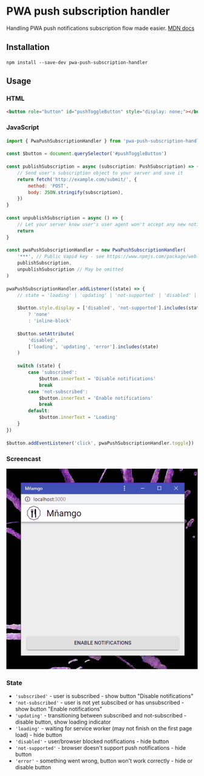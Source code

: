 # PWA push subscription handler

Handling PWA push notifications subscription flow made easier. [MDN docs](https://developer.mozilla.org/en-US/docs/Web/API/PushManager)

## Installation

`npm install --save-dev pwa-push-subscription-handler`

## Usage

### HTML

```html
<button role="button" id="pushToggleButton" style="display: none;"></button>
```

### JavaScript

```javascript
import { PwaPushSubscriptionHandler } from 'pwa-push-subscription-handler'

const $button = document.querySelector('#pushToggleButton')

const publishSubscription = async (subscription: PushSubscription) => {
	// Send user's subscription object to your server and save it
	return fetch('http://example.com/submit/', {
		method: 'POST',
		body: JSON.stringify(subscription),
	})
}

const unpublishSubscription = async () => {
	// Let your server know user's user agent won't accept any new notifications
	return
}

const pwaPushSubscriptionHandler = new PwaPushSubscriptionHandler(
	'***', // Public Vapid key - see https://www.npmjs.com/package/web-push
	publishSubscription,
	unpublishSubscription // May be omitted
)

pwaPushSubscriptionHandler.addListener((state) => {
	// state = 'loading' | 'updating' | 'not-supported' | 'disabled' | 'not-subscribed' | 'subscribed' | 'error'

	$button.style.display = ['disabled', 'not-supported'].includes(state)
		? 'none'
		: 'inline-block'

	$button.setAttribute(
		'disabled',
		['loading', 'updating', 'error'].includes(state)
	)

	switch (state) {
		case 'subscribed':
			$button.innerText = 'Disable notifications'
			break
		case 'not-subscribed':
			$button.innerText = 'Enable notifications'
			break
		default:
			$button.innerText = 'Loading'
	}
})

$button.addEventListener('click', pwaPushSubscriptionHandler.toggle})
```

### Screencast

![UI example](./screencast.gif)

### State

- `'subscribed'` - user is subscribed - show button "Disable notifications"
- `'not-subscribed'` - user is not yet subscibed or has unsubscribed - show button "Enable notifications"
- `'updating'` - transitioning between subscribed and not-subscribed - disable button, show loading indicator
- `'loading'` - waiting for service worker (may not finish on the first page load) - hide button
- `'disabled'` - user/browser blocked notifications - hide button
- `'not-supported'` - browser doesn't support push notifications - hide button
- `'error'` - something went wrong, button won't work correctly - hide or disable button
